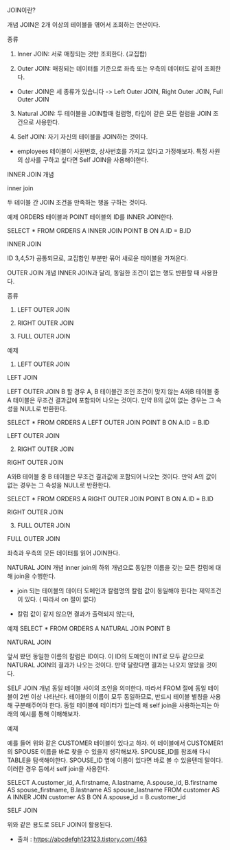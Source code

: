 JOIN이란?


개념
JOIN은 2개 이상의 테이블을 엮어서 조회하는 연산이다.



종류
1. Inner JOIN: 서로 매칭되는 것만 조회한다. (교집합)



2. Outer JOIN: 매칭되는 데이터를 기준으로 좌측 또는 우측의 데이터도 같이 조회한다.
- Outer JOIN은 세 종류가 있습니다 -> Left Outer JOIN, Right Outer JOIN, Full Outer JOIN



3. Natural JOIN: 두 테이블을 JOIN할때 컬럼명, 타입이 같은 모든 컬럼을 JOIN 조건으로 사용한다.



4. Self JOIN: 자기 자신의 테이블을 JOIN하는 것이다.
- employees 테이블이 사원번호, 상사번호를 가지고 있다고 가정해보자. 특정 사원의 상사를 구하고 싶다면 Self JOIN을 사용해야한다.





INNER JOIN
개념

inner join


두 테이블 간  JOIN 조건을 만족하는 행을 구하는 것이다.





예제
ORDERS 테이블과 POINT 테이블의 ID를 INNER JOIN한다.

SELECT *
FROM ORDERS A
INNER JOIN POINT B
ON A.ID = B.ID



INNER JOIN


ID 3,4,5가 공통되므로, 교집합인 부분만 묶어 새로운 테이블을 가져온다.





OUTER JOIN
개념
INNER JOIN과 달리, 동일한 조건이 없는 행도 반환할 때 사용한다.



종류
1. LEFT OUTER JOIN

2. RIGHT OUTER JOIN

3. FULL OUTER JOIN





예제
1. LEFT OUTER JOIN

LEFT JOIN


LEFT OUTER JOIN B 할 경우 A, B 테이블간 조인 조건이 맞지 않는 A와B 테이블 중 A 테이블은 무조건 결과값에 포함되어 나오는 것이다. 만약 B의 값이 없는 경우는 그 속성을 NULL로 반환한다.



SELECT *
FROM ORDERS A
LEFT OUTER JOIN POINT B
ON A.ID = B.ID



LEFT OUTER JOIN








2. RIGHT OUTER JOIN

RIGHT OUTER JOIN


A와B 테이블 중 B 테이블은 무조건 결과값에 포함되어 나오는 것이다. 만약 A의 값이 없는 경우는 그 속성을 NULL로 반환한다.



SELECT *
FROM ORDERS A
RIGHT OUTER JOIN POINT B
ON A.ID = B.ID



RIGHT OUTER JOIN




3. FULL OUTER JOIN

FULL OUTER JOIN


좌측과 우측의 모든 데이터를 읽어 JOIN한다.







NATURAL JOIN
개념
inner join의 하위 개념으로 동일한 이름을 갖는 모든 칼럼에 대해 join을 수행한다.

- join 되는 테이블의 데이터 도메인과 칼럼명의 칼럼 값이 동일해야 한다는 제약조건이 있다. ( 따라서 on 절이 없다)

- 칼럼 값이 같지 않으면 결과가 출력되지 않는다,



예제
SELECT *
FROM ORDERS A
NATURAL JOIN POINT B



NATURAL JOIN


앞서 봤던 동일한 이름의 칼럼은 ID이다. 이 ID의 도메인이 INT로 모두 같으므로 NATURAL JOIN의 결과가 나오는 것이다. 만약 달랐다면 결과는 나오지 않았을 것이다.





SELF JOIN
개념
동일 테이블 사이의 조인을 의미한다. 따라서 FROM 절에 동일 테이블이 2번 이상 나타난다. 테이블의 이름이 모두 동일하므로, 반드시 테이블 별칭을 사용해 구분해주어야 한다. 동일 테이블에 테이터가 있는데 왜 self join을 사용하는지는 아래의 예시를 통해 이해해보자.



예제



예를 들어 위와 같은 CUSTOMER 테이블이 있다고 하자. 이 테이블에서 CUSTOMER1의 SPOUSE 이름을 바로 찾을 수 있을지 생각해보자. SPOUSE_ID를 참조해 다시 TABLE을 탐색해야한다. SPOUSE_ID 옆에 이름이 있다면 바로 볼 수 있을텐데 말이다. 이러한 경우 등에서 self join을 사용한다.



SELECT
A.customer_id,
A.firstname,
A.lastname,
A.spouse_id,
B.firstname AS spouse_firstname,
B.lastname AS spouse_lastname
FROM customer AS A
INNER JOIN customer AS B
ON A.spouse_id = B.customer_id



SELF JOIN


위와 같은 용도로 SELF JOIN이 활용된다.

 
- 출처 : https://abcdefgh123123.tistory.com/463